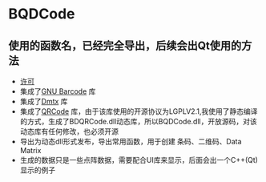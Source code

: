 # BQDCode

## 使用的函数名，已经完全导出，后续会出Qt使用的方法

* [许可](https://www.apache.org/licenses/LICENSE-2.0.txt)
* 集成了[GNU Barcode](https://ftp.gnu.org/gnu/barcode/) 库
* 集成了[Dmtx](https://github.com/dmtx/libdmtx) 库
* 集成了[QRCode](https://github.com/fukuchi/libqrencode) 库，由于该库使用的开源协议为LGPLV2.1,我使用了静态编译的方式，生成了BDQRCode.dll动态库，所以BQDCode.dll，开放源码，对该动态库有任何修改，也必须开源
* 导出为动态dll形式发布，导出常用函数，用于创建 条码、二维码、Data Matrix
* 生成的数据只是一些点阵数据，需要配合UI库来显示，后面会出一个C++(Qt)显示的例子
